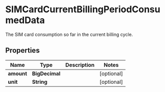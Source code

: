 

# SIMCardCurrentBillingPeriodConsumedData

The SIM card consumption so far in the current billing cycle.

## Properties

| Name | Type | Description | Notes |
|------------ | ------------- | ------------- | -------------|
|**amount** | **BigDecimal** |  |  [optional] |
|**unit** | **String** |  |  [optional] |



